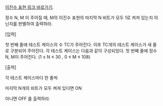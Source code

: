 [이진수 표현 링크 바로가기](https://swexpertacademy.com/main/code/problem/problemDetail.do?contestProbId=AXRSXf_a9qsDFAXS).

정수 N, M 이 주어질 때, M의 이진수 표현의 마지막 N 비트가 모두 1로 켜져 있는지 아닌지를 판별하여 출력하라.

[입력]

첫 번째 줄에 테스트 케이스의 수 TC가 주어진다.
이후 TC개의 테스트 케이스가 새 줄로 구분되어 주어진다.
각 테스트 케이스는 다음과 같이 구성되었다.
첫 번째 줄에 정수 N, M이 주어진다. (1 ≤ N ≤ 30 , 0 ≤ M ≤ 108)

[출력]

각 테스트 케이스마다 한 줄씩

마지막 N개의 비트가 모두 켜져 있다면 ON

아니면 OFF 를 출력하라.
